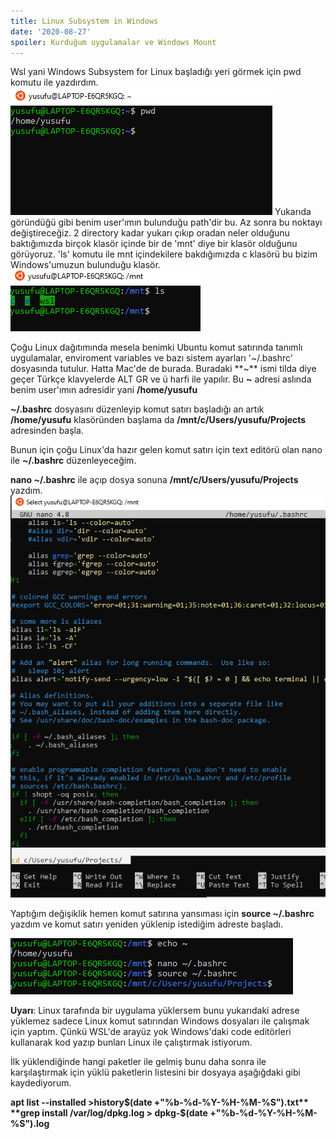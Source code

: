 ```yaml
---
title: Linux Subsystem in Windows
date: '2020-08-27'
spoiler: Kurduğum uygulamalar ve Windows Mount
---
```



Wsl yani Windows Subsystem for Linux başladığı yeri görmek için pwd komutu ile yazdırdım. 
![Başlama noktası](./First_command.PNG)
Yukarıda göründüğü gibi benim user'ımın bulunduğu path'dir bu. Az sonra bu noktayı değiştireceğiz. 
2 directory kadar yukarı çıkıp oradan neler olduğunu baktığımızda birçok klasör içinde bir de 'mnt' diye bir klasör olduğunu görüyoruz. 
'ls' komutu ile mnt içindekilere bakdığımızda c klasörü bu bizim Windows'umuzun bulunduğu klasör.
![Root Path](./WSL_mnt_ls.PNG)

Çoğu Linux dağıtımında mesela benimki Ubuntu komut satırında tanımlı uygulamalar, enviroment variables ve bazı sistem ayarları '~/.bashrc' dosyasında tutulur.  Hatta Mac'de de burada. Buradaki **~** ismi tilda diye geçer Türkçe klavyelerde ALT GR ve ü harfi ile yapılır. Bu **~** adresi aslında benim user'ımın adresidir yani  **/home/yusufu**

**~/.bashrc** dosyasını düzenleyip komut satırı başladığı an artık **/home/yusufu** klasöründen başlama da **/mnt/c/Users/yusufu/Projects** adresinden başla.

Bunun için çoğu Linux'da hazır gelen komut satırı için text editörü olan nano ile **~/.bashrc** düzenleyeceğim.

**nano ~/.bashrc** ile açıp dosya sonuna **/mnt/c/Users/yusufu/Projects** yazdım.
![Root Path](./bashrc_edit.PNG)

Yaptığım değişiklik hemen komut satırına yansıması için **source ~/.bashrc** yazdım ve komut satırı yeniden yüklenip istediğim adreste başladı.

![Root Path](./source_bashrc.PNG)

**Uyarı**: Linux tarafında bir uygulama yüklersem bunu yukarıdaki adrese yüklemez sadece Linux komut satırından Windows dosyaları ile çalışmak için yaptım. Çünkü WSL'de arayüz yok Windows'daki code editörleri kullanarak kod yazıp bunları Linux ile çalıştırmak istiyorum.

İlk yüklendiğinde hangi paketler ile gelmiş bunu daha sonra ile karşılaştırmak için yüklü paketlerin listesini bir dosyaya aşağığdaki gibi kaydediyorum.

**apt list --installed >history$(date +"%b-%d-%Y-%H-%M-%S").txt**
**grep install /var/log/dpkg.log > dpkg-$(date +"%b-%d-%Y-%H-%M-%S").log**

